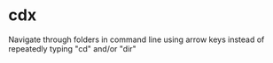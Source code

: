 # cdx
Navigate through folders in command line using arrow keys instead of repeatedly typing "cd" and/or "dir"
